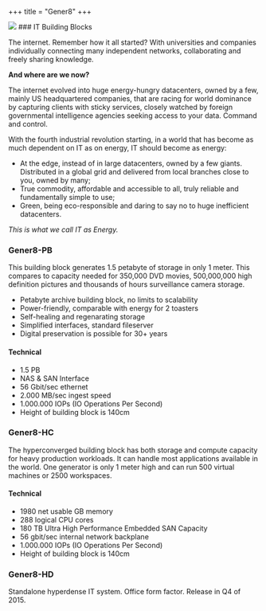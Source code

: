 +++
title = "Gener8"
+++

<img class="gener8Logo" src="http://outshinelabs.com/wp-content/uploads/2013/11/how-it-started.png">
### IT Building Blocks

The internet. Remember how it all started? With universities and companies individually connecting many independent networks, collaborating and freely sharing knowledge.

<b>And where are we now?</b>

The internet evolved into huge energy-hungry datacenters, owned by a few, mainly US headquartered companies, that are racing for world dominance by capturing clients with sticky services, closely watched by foreign governmental intelligence agencies seeking access to your data. Command and control.

With the fourth industrial revolution starting, in a world that has become as much dependent on IT as on energy, IT should become as energy:
* At the edge, instead of in large datacenters, owned by a few giants. Distributed in a global grid and delivered from local branches close to you, owned by many;
* True commodity, affordable and accessible to all, truly reliable and fundamentally simple to use;
* Green, being eco-responsible and daring to say no to huge inefficient datacenters.

<i>This is what we call IT as Energy.</i>


### Gener8-PB

This building block generates 1.5 petabyte of storage in only 1 meter. This compares to capacity needed for 350,000 DVD movies, 500,000,000 high definition pictures and thousands of hours surveillance camera storage.

* Petabyte archive building block, no limits to scalability
* Power-friendly, comparable with energy for 2 toasters
* Self-healing and regenarating storage
* Simplified interfaces, standard fileserver
* Digital preservation is possible for 30+ years

#### Technical

* 1.5 PB
* NAS & SAN Interface
* 56 Gbit/sec ethernet
* 2.000 MB/sec ingest speed
* 1.000.000 IOPs (IO Operations Per Second)
* Height of building block is 140cm

### Gener8-HC

The hyperconverged building block has both storage and compute capacity for heavy production workloads. It can handle most applications available in the world. One generator is only 1 meter high and can run 500 virtual machines or 2500 workspaces.

#### Technical

* 1980 net usable GB memory
* 288 logical CPU cores
* 180 TB Ultra High Performance Embedded SAN Capacity
* 56 gbit/sec internal network backplane
* 1.000.000 IOPs (IO Operations Per Second)
* Height of building block is 140cm

### Gener8-HD

Standalone hyperdense IT system. Office form factor. Release in Q4 of 2015.

<style type="text/css">
.gener8Logo {margin: -15px 0 0 0;}
	.title { display: none;}
	.separator-2 { display: none;}
	.separator-2 + p { display: none;}
</style>